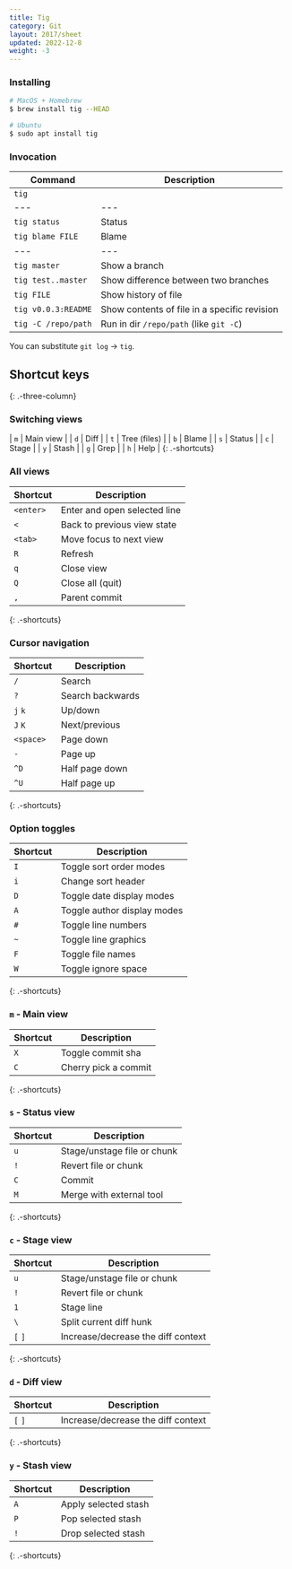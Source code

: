 ```yaml
---
title: Tig
category: Git
layout: 2017/sheet
updated: 2022-12-8
weight: -3
---
```


### Installing

```bash
# MacOS + Homebrew
$ brew install tig --HEAD
```

```bash
# Ubuntu
$ sudo apt install tig
```

### Invocation

| Command             | Description                                  |
| ------------------- | -------------------------------------------- |
| `tig`               |                                              |
| ---                 | ---                                          |
| `tig status`        | Status                                       |
| `tig blame FILE`    | Blame                                        |
| ---                 | ---                                          |
| `tig master`        | Show a branch                                |
| `tig test..master`  | Show difference between two branches         |
| `tig FILE`          | Show history of file                         |
| `tig v0.0.3:README` | Show contents of file in a specific revision |
| `tig -C /repo/path` | Run in dir `/repo/path` (like `git -C`)      |

You can substitute `git log` → `tig`.

## Shortcut keys
{: .-three-column}

### Switching views

| `m` | Main view |
| `d` | Diff |
| `t` | Tree (files) |
| `b` | Blame |
| `s` | Status |
| `c` | Stage |
| `y` | Stash |
| `g` | Grep |
| `h` | Help |
{: .-shortcuts}

### All views

| Shortcut  | Description                  |
| ---       | ---                          |
| `<enter>` | Enter and open selected line |
| `<`       | Back to previous view state  |
| `<tab>`   | Move focus to next view      |
| `R`       | Refresh                      |
| `q`       | Close view                   |
| `Q`       | Close all (quit)             |
| `,`       | Parent commit                |
{: .-shortcuts}

### Cursor navigation

| Shortcut  | Description                  |
| ---       | ---                          |
| `/`       | Search                       |
| `?`       | Search backwards             |
| `j`  `k`  | Up/down                      |
| `J`  `K`  | Next/previous                |
| `<space>` | Page down                    |
| `-`       | Page up                      |
| `^D`      | Half page down               |
| `^U`      | Half page up                 |
{: .-shortcuts}

### Option toggles

| Shortcut  | Description                  |
| ---       | ---                          |
| `I`       | Toggle sort order modes      |
| `i`       | Change sort header           |
| `D`       | Toggle date display modes    |
| `A`       | Toggle author display modes  |
| `#`       | Toggle line numbers          |
| `~`       | Toggle line graphics         |
| `F`       | Toggle file names            |
| `W`       | Toggle ignore space          |
{: .-shortcuts}

### `m` - Main view

| Shortcut  | Description                  |
| ---       | ---                          |
| `X`       | Toggle commit sha            |
| `C`       | Cherry pick a commit         |
{: .-shortcuts}

### `s` - Status view
| Shortcut  | Description                        |
| ---       | ---                                |
| `u`       | Stage/unstage file or chunk        |
| `!`       | Revert file or chunk               |
| `C`       | Commit                             |
| `M`       | Merge with external tool           |
{: .-shortcuts}

### `c` - Stage view

| Shortcut  | Description                        |
| ---       | ---                                |
| `u`       | Stage/unstage file or chunk        |
| `!`       | Revert file or chunk               |
| `1`       | Stage line                         |
| `\`       | Split current diff hunk            |
| `[` `]`   | Increase/decrease the diff context |
{: .-shortcuts}

### `d` - Diff view

| Shortcut  | Description                        |
| ---       | ---                                |
| `[` `]`   | Increase/decrease the diff context |
{: .-shortcuts}

### `y` - Stash view

| Shortcut  | Description                        |
| ---       | ---                                |
| `A`       | Apply selected stash               |
| `P`       | Pop selected stash                 |
| `!`       | Drop selected stash                |
{: .-shortcuts}
